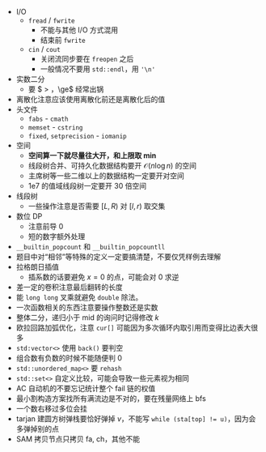 - I/O
    - `fread` / `fwrite`
        - 不能与其他 I/O 方式混用
        - 结束前 `fwrite`
    - `cin` / `cout`
        - 关闭流同步要在 `freopen` 之后
        - 一般情况不要用 `std::endl`，用 `'\n'`
- 实数二分
    - 要 $ > $，$\ge$ 经常出锅
- 离散化注意应该使用离散化前还是离散化后的值
- 头文件
    - `fabs` - `cmath`
    - `memset` - `cstring`
    - `fixed`, `setprecision` - `iomanip`
- 空间
	- **空间算一下就尽量往大开，和上限取 $\min$**
	- 线段树合并、可持久化数据结构要开 $\mathcal O(n\log n)$ 的空间
	- 主席树等一些二维以上的数据结构一定要开对空间
	- 1e7 的值域线段树一定要开 30 倍空间
- 线段树
	- 一些操作注意是否需要 $[L,R)$ 对 $[l,r)$ 取交集
- 数位 DP
	- 注意前导 0
	- 短的数字额外处理
- `__builtin_popcount` 和 `__builtin_popcountll`
- 题目中对“相邻”等特殊的定义一定要搞清楚，不要仅凭样例去理解
- 拉格朗日插值
	- 插系数的话要避免 $x=0$ 的点，可能会对 $0$ 求逆
- 差一定的卷积注意最后翻转的长度
- 能 `long long` 叉乘就避免 `double` 除法。
- 一次函数相关的东西注意要操作整数还是实数
- 整体二分，递归小于 $\mathrm{mid}$ 的询问时记得修改 $k$
- 欧拉回路加弧优化，注意 `cur[]` 可能因为多次循环内取引用而变得比边表大很多
- `std:vector<>` 使用 `back()` 要判空
- 组合数有负数的时候不能随便判 $0$
- `std::unordered_map<>` 要 `rehash`
- `std::set<>` 自定义比较，可能会导致一些元素视为相同
- AC 自动机的不要忘记统计整个 fail 链的权值
- 最小割构造方案找所有满流边是不对的，要在残量网络上 bfs
- 一个数右移过多位会挂
- tarjan 建圆方树弹栈要恰好弹掉 $v$，不能写 `while (sta[top] != u)`，因为会多弹掉别的点
- SAM 拷贝节点只拷贝 fa, ch，其他不能

